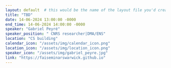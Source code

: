 ```yaml
---
layout: default  # this would be the name of the layout file you'd create for events
title: "TBD"
date: 14-06-2024 13:00:00 -0000
end_time: 14-06-2024 14:00:00 -0000
speaker: "Gabriel Peyré"
speaker_position: " CNRS researcher|DMA/ENS"
location: "CS building"
calendar_icon: "/assets/img/calendar_icon.png"
location_icon: "/assets/img/location_icon.png"
speaker_icon: "/assets/img/gabriel_peyre.jpg"
link: "https://faiseminarswarwick.github.io"
---
```



